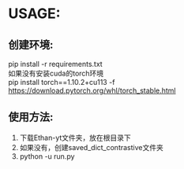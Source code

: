 # USAGE:
## 创建环境:
pip install -r requirements.txt \
如果没有安装cuda的torch环境 \
pip install torch==1.10.2+cu113 -f https://download.pytorch.org/whl/torch_stable.html
## 使用方法:
1. 下载Ethan-yt文件夹，放在根目录下
2. 如果没有，创建saved_dict_contrastive文件夹
3. python -u run.py





